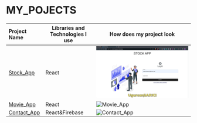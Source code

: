 # MY_POJECTS

| Project Name                                                     | Libraries and Technologies I use | How does my project look        |
| :--------------------------------------------------------------- | -------------------------------- | ------------------------------- |
| [Stock_App](https://stock-app-us.vercel.app/) | React                     | ![Stock_App](https://github.com/UgurcanSARICI/stock_app/blob/main/stock.gif?raw=true) |
| [Movie_App](https://react-movie-app-us.vercel.app/) | React                     | ![Movie_App](https://github.com/UgurcanSARICI/react_movie_app/blob/main/movie.gif?raw=true) |
| [Contact_App](https://react-firebase-contact-app.vercel.app/) | React&Firebase                     | ![Contact_App](https://github.com/UgurcanSARICI/react_firebase_contact_app/blob/main/contact_firebase.gif?raw=true) |
